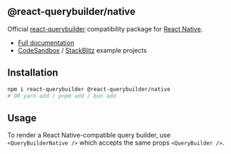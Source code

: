 ## @react-querybuilder/native

Official [react-querybuilder](https://npmjs.com/package/react-querybuilder) compatibility package for [React Native](https://reactnative.dev/).

- [Full documentation](https://react-querybuilder.js.org/)
- [CodeSandbox](https://react-querybuilder.js.org/sandbox?t=native) / [StackBlitz](https://react-querybuilder.js.org/sandbox?p=stackblitz&t=native) example projects

## Installation

```bash
npm i react-querybuilder @react-querybuilder/native
# OR yarn add / pnpm add / bun add
```

## Usage

To render a React Native-compatible query builder, use `<QueryBuilderNative />` which accepts the same props `<QueryBuilder />`.
